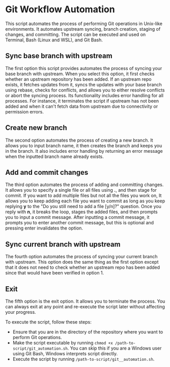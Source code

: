 # Git Workflow Automation

This script automates the process of performing Git operations in Unix-like environments. It automates upstream syncing, branch creation, staging of changes, and committing. The script can be executed and used on Terminal, Bash (Linux and WSL), and Git Bash.

## Sync base branch with upstream

The first option this script provides automates the process of syncing your base branch with upstream. When you select this option, it first checks whether an upstream repository has been added. If an upstream repo exists, it fetches updates from it, syncs the updates with your base branch using rebase, checks for conflicts, and allows you to either resolve conflicts or abort the syncing process. Its functionality includes error handling for all processes. For instance, it terminates the script if upstream has not been added and when it can't fetch data from upstream due to connectivity or permission errors.

## Create new branch

The second option automates the process of creating a new branch. It allows you to input branch name, it then creates the branch and keeps you in the branch. It also includes error handling by returning an error message when the inputted branch name already exists.

## Add and commit changes

The third option automates the process of adding and committing changes. It allows you to specify a single file or all files using **.**, and then stage for commit. If you want to add multiple files but not all the files you work on, It allows you to keep adding each file you want to commit as long as you keep replying **y** to the "Do you still need to add a file [y/n]?" question. Once you reply with **n**, it breaks the loop, stages the added files, and then prompts you to input a commit message. After inputting a commit message, it prompts you to enter another commit message, but this is optional and pressing enter invalidates the option. 

## Sync current branch with upstream

The fourth option automates the process of syncing your current branch with upstream. This option does the same thing as the first option except that it does not need to check whether an upstream repo has been added since that would have been verified in option 1.

## Exit

The fifth option is the exit option. It allows you to terminate the process. You can always exit at any point and re-execute the script later without affecting your progress.


To execute the script, follow these steps:

- Ensure that you are in the directory of the repository where you want to perform Git operations.
- Make the script executable by running `chmod +x /path-to-script/git_automation.sh`. You can skip this if you are a Windows user using Git Bash, Windows interprets script directly.
- Execute the script by running `/path-to-script/git__automation.sh`. 